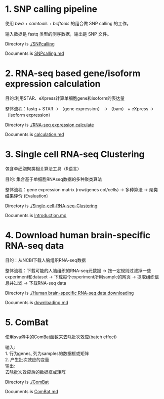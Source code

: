 
# 1. SNP calling pipeline

使用 *bwa* + *samtools* + *bcftools* 的组合做 SNP calling 的工作。

输入数据是 fastq 类型的测序数据，输出是 SNP 文件。

Directory is [./SNPcalling](https://github.com/genemine/bionotes/tree/master/SNPcalling)

Documents is [SNPcalling.md](https://github.com/genemine/bionotes/blob/master/SNPcalling/SNPcalling.md)



# 2. RNA-seq based gene/isoform expression calculation

目的:利用STAR、eXpress计算单细胞gene和isoform的表达量

整体流程：fastq + STAR → （gene expression）
                      → （bam） + eXpress → （isoform expression）

Directory is [./RNA-seq expression calculate](https://github.com/genemine/bionotes/tree/master/RNA-seq%20expression%20calculate)

Documents is [calculation.md](https://github.com/genemine/bionotes/blob/master/RNA-seq%20expression%20calculate/calculation.md)


# 3. Single cell RNA-seq Clustering
包含单细胞聚类相关算法工具（R语言）

目的: 集合基于单细胞RNAseq数据的多种聚类算法

整体流程：gene expression matrix (row/genes col/cells) → 多种算法 → 聚类结果评价 (Evaluation)

Directory is [./Single-cell-RNA-seq-Clustering](https://github.com/genemine/bionotes/tree/master/Single-cell-RNA-seq-Clustering)

Documents is [Introduction.md](https://github.com/genemine/bionotes/blob/master/Single-cell-RNA-seq-Clustering/Introduction.md)


# 4. Download human brain-specific RNA-seq data

目的：从NCBI下载人脑组织RNA-seq数据

整体流程：下载可能的人脑组织的RNA-seq元数据 → 按一定规则过滤掉一些experiment和dataset → 下载每个experiment所用sample的网页 → 提取组织信息并过滤 → 下载RNA-seq data

Directory is [./Human brain-specific RNA-seq data downloading](https://github.com/genemine/bionotes/tree/master/Human%20brain-specific%20RNA-seq%20data%20downloading)

Documents is [downloading.md](https://github.com/genemine/bionotes/tree/master/Human%20brain-specific%20RNA-seq%20data%20downloading/downloading.md)



# 5. ComBat
使用sva包中的ComBat函数来去除批次效应(batch effect)

输入:  
    1. 行为genes, 列为samples的数据框或矩阵  
    2. 产生批次效应的变量  
输出:  
    去除批次效应后的数据框或矩阵  

Directory is [./ComBat](https://github.com/genemine/bionotes/tree/master/ComBat)

Documents is [ComBat.md](https://github.com/genemine/bionotes/blob/master/ComBat/ComBat.md)